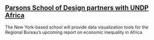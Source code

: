 ## [Parsons School of Design partners with UNDP Africa](http://www.africa.undp.org/content/rba/en/home/presscenter/articles/2016/11/21/parsons-school-of-design-partners-with-undp-africa-/)

The New York-based school will provide data visualization tools for the Regional Bureau’s upcoming report on economic inequality in Africa
